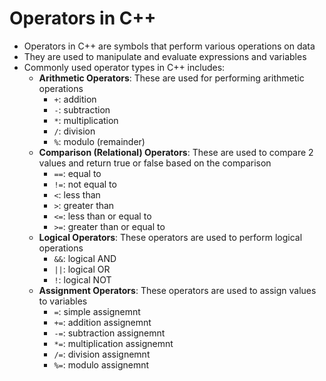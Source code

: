 # Operators in C++
- Operators in C++ are symbols that perform various operations on data
- They are used to manipulate and evaluate expressions and variables
- Commonly used operator types in C++ includes:
    - **Arithmetic Operators**: These are used for performing arithmetic operations
        - `+`: addition
        - `-`: subtraction
        - `*`: multiplication
        - `/`: division
        - `%`: modulo (remainder)
    - **Comparison (Relational) Operators**: These are used to compare 2 values and return true or false based on the comparison
        - `==`: equal to
        - `!=`: not equal to
        - `<`: less than
        - `>`: greater than
        - `<=`: less than or equal to
        - `>=`: greater than or equal to    
    - **Logical Operators**: These operators are used to perform logical operations
        - `&&`: logical AND
        - `||`: logical OR
        - `!`: logical NOT
    - **Assignment Operators**: These operators are used to assign values to variables
        - `=`: simple assignemnt
        - `+=`: addition assignemnt
        - `-=`: subtraction assignemnt
        - `*=`: multiplication assignemnt
        - `/=`: division assignemnt
        - `%=`: modulo assignemnt
